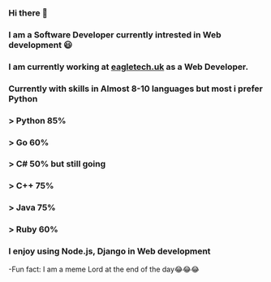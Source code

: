 ### Hi there 👋

### I am a Software Developer currently intrested in Web development 😃

### I am currently working at [eagletech.uk](http://eagletech.uk/) as a Web Developer.

### Currently with skills in Almost 8-10 languages but most i prefer Python
   ###   > Python 85%
   ###   > Go 60%
   ###   > C# 50% but still going
   ###   > C++ 75%
   ###   > Java 75%
   ###   > Ruby 60%
   
###  I enjoy using Node.js, Django in Web development 
-Fun fact: I am a meme Lord at the end of the day😂😂😂

<!--
**MC-Knight/MC-Knight** is a ✨ _special_ ✨ repository because its `README.md` (this file) appears on your GitHub profile.

Here are some ideas to get you started:

- 🔭 I’m currently working on ...
- 🌱 I’m currently learning ...
- 👯 I’m looking to collaborate on ...
- 🤔 I’m looking for help with ...
- 💬 Ask me about ...
- 📫 How to reach me: ...
- 😄 Pronouns: ...
- ⚡ Fun fact: ...
-->
